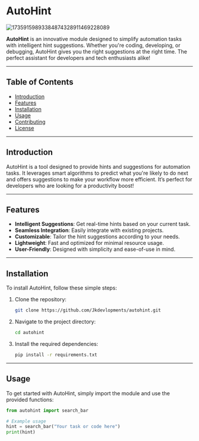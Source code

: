 # AutoHint

![17359159893384874328911469228089](https://github.com/user-attachments/assets/dbc78dc8-14c7-46da-8a32-96f24f224a9b)


**AutoHint** is an innovative module designed to simplify automation tasks with intelligent hint suggestions. Whether you're coding, developing, or debugging, AutoHint gives you the right suggestions at the right time. The perfect assistant for developers and tech enthusiasts alike!

---

## Table of Contents

- [Introduction](#introduction)
- [Features](#features)
- [Installation](#installation)
- [Usage](#usage)
- [Contributing](#contributing)
- [License](#license)

---

## Introduction

AutoHint is a tool designed to provide hints and suggestions for automation tasks. It leverages smart algorithms to predict what you're likely to do next and offers suggestions to make your workflow more efficient. It’s perfect for developers who are looking for a productivity boost!

---

## Features

- **Intelligent Suggestions**: Get real-time hints based on your current task.
- **Seamless Integration**: Easily integrate with existing projects.
- **Customizable**: Tailor the hint suggestions according to your needs.
- **Lightweight**: Fast and optimized for minimal resource usage.
- **User-Friendly**: Designed with simplicity and ease-of-use in mind.

---

## Installation

To install AutoHint, follow these simple steps:

1. Clone the repository:
    ```bash
    git clone https://github.com/Jkdevlopments/autohint.git
    ```
2. Navigate to the project directory:
    ```bash
    cd autohint
    ```
3. Install the required dependencies:
    ```bash
    pip install -r requirements.txt
    ```

---

## Usage

To get started with AutoHint, simply import the module and use the provided functions:

```python
from autohint import search_bar

# Example usage
hint = search_bar("Your task or code here")
print(hint)
